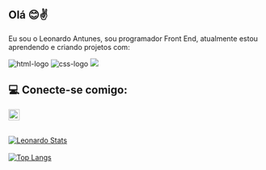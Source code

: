 ## Olá 😊✌️

Eu sou o Leonardo Antunes, sou programador Front End, atualmente estou aprendendo e criando projetos com:
<br>

<img src="https://img.shields.io/badge/HTML5-E34F26?style=for-the-badge&logo=html5&logoColor=white" alt="html-logo"/>
<img src="https://img.shields.io/badge/CSS3-1572B6?style=for-the-badge&logo=css3&logoColor=white" alt="css-logo"/>
<img src="https://img.shields.io/badge/JavaScript-F7DF1E?style=for-the-badge&logo=javascript&logoColor=black"/>

## 💻 Conecte-se comigo:

<a href="https://www.linkedin.com/in/leonardo-antunes-8902a6136/">
<img src="https://cdn-icons-png.flaticon.com/256/174/174857.png" alt="linkedin-logo" width=22px>
</a>
<br>
<br>

[![Leonardo Stats](https://github-readme-stats.vercel.app/api?username=leoantunes99)](https://github.com/anuraghazra/github-readme-stats)
<br>
<br>
[![Top Langs](https://github-readme-stats.vercel.app/api/top-langs/?username=leoantunes99)](https://github.com/anuraghazra/github-readme-stats)
